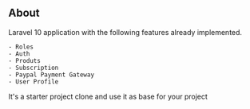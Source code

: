 
## About

Laravel 10 application with the following features already implemented.

    - Roles
    - Auth
    - Produts
    - Subscription
    - Paypal Payment Gateway
    - User Profile

It's a starter project clone and use it as base for your project
